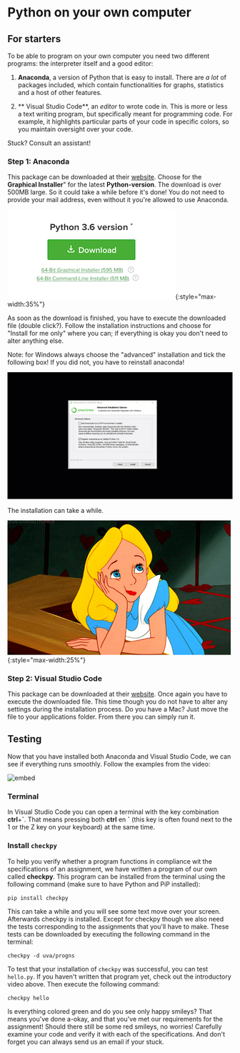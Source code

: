 # Python on your own computer

## For starters

To be able to program on your own computer you need two different programs: the interpreter itself and a good editor:

1. **Anaconda**, a version of Python that is easy to install. There are *a lot* of packages included, which contain functionalities for graphs, statistics and a host of other features.

2. ** Visual Studio Code**, an *editor* to wrote code in. This is more or less a text writing program, but specifically meant for programming code. For example, it highlights particular parts of your code in specific colors, so you maintain oversight over your code.

Stuck? Consult an assistant!

### Step 1: Anaconda

This package can be downloaded at their [website](https://www.anaconda.com/download/). Choose for the **Graphical Installer**" for the latest **Python-version**. The download is over 500MB large. So it could take a while before it's done! You do not need to provide your mail address, even without it you're allowed to use Anaconda.

![Choose the "Graphical installer" for the latest Python version](download.png){:style="max-width:35%"}

As soon as the download is finished, you have to execute the downloaded file (double click?). Follow the installation instructions and choose for "Install for me only" where you can; if everything is okay you don't need to alter anything else.

Note: for Windows always choose the "advanced" installation and tick the following box! If you did not, you have to reinstall anaconda!

![Tick the box: "Add to PATH" when installing Anaconda](anaconda_vinkje.gif)

The installation can take a while.

![](wait2.gif){:style="max-width:25%"}

### Step 2: Visual Studio Code

This package can be downloaded at their [website](https://www.anaconda.com/download/). Once again you have to execute the downloaded file. This time though you do not have to alter any settings during the installation process. Do you have a Mac? Just move the file to your applications folder. From there you can simply run it.

## Testing

Now that you have installed both Anaconda and Visual Studio Code, we can see if everything runs smoothly. Follow the examples from the video:

![embed](https://player.vimeo.com/video/287248505)

### Terminal

In Visual Studio Code you can open a terminal with the key combination **ctrl**+**\`**. That means pressing both **ctrl** en **\`** (this key is often found next to the 1 or the Z key on your keyboard) at the same time.

### Install `checkpy`

To help you verify whether a program functions in compliance wit the specifications of an assignment, we have written a program of our own called **checkpy**. This program can be installed from the terminal using the following command (make sure to have Python and PiP installed):

	pip install checkpy

This can take a while and you will see some text move over your screen. Afterwards checkpy is installed. Except for checkpy though we also need the tests corresponding to the assignments that you'll have to make. These tests can be downloaded by executing the following command in the terminal:

	checkpy -d uva/progns

To test that your installation of `checkpy` was successful, you can test `hello.py`. If you haven't written that program yet, check out the introductory video above. Then execute the following command:

	checkpy hello

Is everything colored green and do you see only happy smileys? That means you've done a-okay, and that you've met our requirements for the assignment! Should there still be some red smileys, no worries! Carefully examine your code and verify it with each of the specifications. And don't forget you can always send us an email if your stuck.
